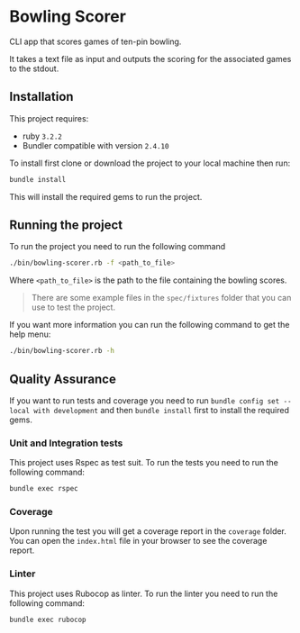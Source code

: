 # Bowling Scorer
CLI app that scores games of ten-pin bowling.

It takes a text file as input and outputs the scoring for the associated games to the stdout.

## Installation
This project requires:
- ruby `3.2.2`
- Bundler compatible with version `2.4.10`

To install first clone or download the project to your local machine then run:

```bash
bundle install
``` 

This will install the required gems to run the project.

## Running the project

To run the project you need to run the following command

```bash 
./bin/bowling-scorer.rb -f <path_to_file>
```

Where `<path_to_file>` is the path to the file containing the bowling scores.

> There are some example files in the `spec/fixtures` folder that you can use to test the project.

If you want more information you can run the following command to get the help menu:

```bash
./bin/bowling-scorer.rb -h
```


## Quality Assurance

If you want to run tests and coverage you need to run `bundle config set --local with development` and then `bundle install` first to install the required gems.

### Unit and Integration tests
This project uses Rspec as test suit. To run the tests you need to run the following command:

```bash
bundle exec rspec
```
### Coverage 
Upon running the test you will get a coverage report in the `coverage` folder. You can open the `index.html` file in your browser to see the coverage report.

### Linter
This project uses Rubocop as linter. To run the linter you need to run the following command:

```bash
bundle exec rubocop
```
